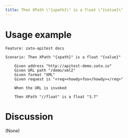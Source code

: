 ```yaml
---
title: Then XPath \"{xpath}\" is a float \"{value}\"
---
```


Usage example
=============

    Feature: zato-apitest docs

    Scenario: Then XPath "{xpath}" is a float "{value}"

        Given address "http://apitest-demo.zato.io"
        Given URL path "/demo/xml2"
        Given format "XML"
        Given request is "<req><howdy>foo</howdy></req>"

        When the URL is invoked

        Then XPath "//float" is a float "3.7"

Discussion
==========

(None)
